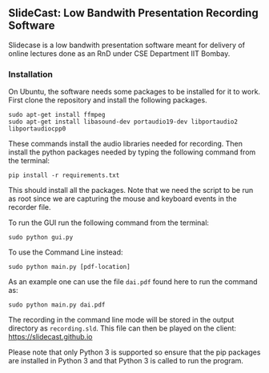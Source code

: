 ## SlideCast: Low Bandwith Presentation Recording Software

Slidecase is a low bandwith presentation software meant for delivery of online lectures done as an RnD under CSE Department IIT Bombay.


### Installation 

On Ubuntu, the software needs some packages to be installed for it to work. First clone the repository and install the following packages.

```
sudo apt-get install ffmpeg
sudo apt-get install libasound-dev portaudio19-dev libportaudio2 libportaudiocpp0
```
These commands install the audio libraries needed for recording. Then install the python packages needed by typing the following command from the terminal:
```
pip install -r requirements.txt
```

This should install all the packages. Note that we need the script to be run as root since we are capturing the mouse and keyboard events in the recorder file.

To run the GUI run the following command from the terminal:
```
sudo python gui.py
```
To use the Command Line instead:
```
sudo python main.py [pdf-location]
```
As an example one can use the file `dai.pdf` found here to run the command as:
```
sudo python main.py dai.pdf
```
The recording in the command line mode will be stored in the output directory as `recording.sld`. This file can then be played on the client: https://slidecast.github.io

Please note that only Python 3 is supported so ensure that the pip packages are installed in Python 3 and that Python 3 is called to run the program.
